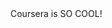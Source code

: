 <!doctype html>
<html>
<head>
	<meta charset="utf-8">
	<title>Coursera is cool!</title>
</head>
<body>
Coursera is SO COOL!
</body>
</html>

